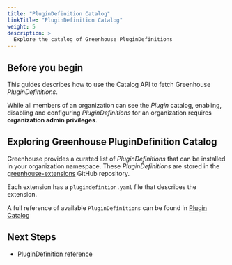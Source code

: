 ```yaml
---
title: "PluginDefinition Catalog"
linkTitle: "PluginDefinition Catalog"
weight: 5
description: >
  Explore the catalog of Greenhouse PluginDefinitions
---
```


## Before you begin

This guides describes how to use the Catalog API to fetch Greenhouse _PluginDefinitions_.

While all members of an organization can see the _Plugin_ catalog, enabling, disabling and configuring _PluginDefinitions_ for an organization requires **organization admin privileges**.

## Exploring Greenhouse PluginDefinition Catalog

Greenhouse provides a curated list of _PluginDefinitions_ that can be installed in your organization namespace.
These _PluginDefinitions_ are stored in the [greenhouse-extensions](https://github.com/cloudoperators/greenhouse-extensions) GitHub repository.

Each extension has a `plugindefintion.yaml` file that describes the extension.

A full reference of available `PluginDefinitions` can be found in [Plugin Catalog](./../../../reference/catalog)

## Next Steps

- [PluginDefinition reference](./../../../reference/components/plugindefinition)
